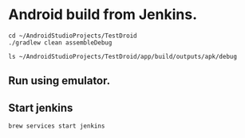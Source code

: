# Android build from Jenkins.


```shell
cd ~/AndroidStudioProjects/TestDroid
./gradlew clean assembleDebug

ls ~/AndroidStudioProjects/TestDroid/app/build/outputs/apk/debug
```

## Run using emulator. 


## Start jenkins

```
brew services start jenkins

```

